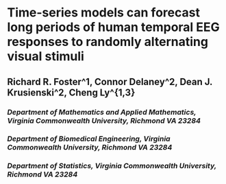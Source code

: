 # Time-series models can forecast long periods of human temporal EEG responses to randomly alternating visual stimuli <br />

## Richard R. Foster^1, Connor Delaney^2, Dean J. Krusienski^2, Cheng Ly^{1,3} <br />
### _Department of Mathematics and Applied Mathematics, Virginia Commonwealth University, Richmond VA 23284_ <br />
### _Department of Biomedical Engineering, Virginia Commonwealth University, Richmond VA 23284 <br />_
### _Department of Statistics, Virginia Commonwealth University, Richmond VA 23284 <br />_

